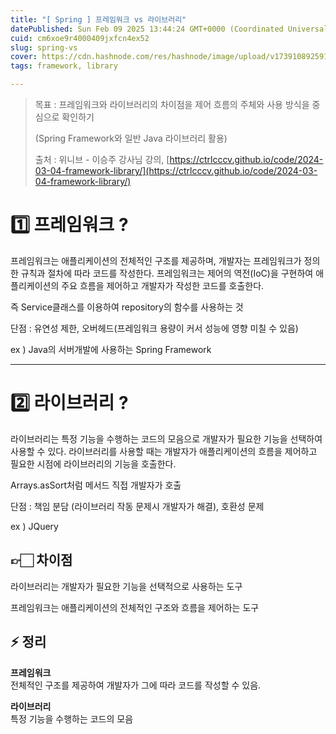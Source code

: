```yaml
---
title: "[ Spring ] 프레임워크 vs 라이브러리"
datePublished: Sun Feb 09 2025 13:44:24 GMT+0000 (Coordinated Universal Time)
cuid: cm6xoe9r4000409jxfcn4ex52
slug: spring-vs
cover: https://cdn.hashnode.com/res/hashnode/image/upload/v1739108925914/7ff9ae8f-3dca-4db2-b78f-523557e3ac18.png
tags: framework, library

---
```


> 목표 : 프레임워크와 라이브러리의 차이점을 제어 흐름의 주체와 사용 방식을 중심으로 확인하기
> 
> (Spring Framework와 일반 Java 라이브러리 활용)
> 
> 출처 : 위니브 - 이승주 강사님 강의, [https://ctrlcccv.github.io/code/2024-03-04-framework-library/](https://ctrlcccv.github.io/code/2024-03-04-framework-library/)

# 1️⃣ 프레임워크 ?

프레임워크는 애플리케이션의 전체적인 구조를 제공하며, 개발자는 프레임워크가 정의한 규칙과 절차에 따라 코드를 작성한다. 프레임워크는 제어의 역전(IoC)을 구현하여 애플리케이션의 주요 흐름을 제어하고 개발자가 작성한 코드를 호출한다.

즉 Service클래스를 이용하여 repository의 함수를 사용하는 것

단점 : 유연성 제한, 오버헤드(프레임워크 용량이 커서 성능에 영향 미칠 수 있음)

ex ) Java의 서버개발에 사용하는 Spring Framework

---

# 2️⃣ 라이브러리 ?

라이브러리는 특정 기능을 수행하는 코드의 모음으로 개발자가 필요한 기능을 선택하여 사용할 수 있다. 라이브러리를 사용할 때는 개발자가 애플리케이션의 흐름을 제어하고 필요한 시점에 라이브러리의 기능을 호출한다.

Arrays.asSort처럼 메서드 직접 개발자가 호출

단점 : 책임 분담 (라이브러리 작동 문제시 개발자가 해결), 호환성 문제

ex ) JQuery

## 👉🏻 차이점

라이브러리는 개발자가 필요한 기능을 선택적으로 사용하는 도구

프레임워크는 애플리케이션의 전체적인 구조와 흐름을 제어하는 도구

## ⚡ 정리

**프레임워크**  
전체적인 구조를 제공하여 개발자가 그에 따라 코드를 작성할 수 있음.

**라이브러리**  
특정 기능을 수행하는 코드의 모음